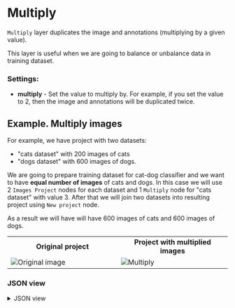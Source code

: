 # Multiply

`Multiply` layer duplicates the image and annotations (multiplying by a given value).

This layer is useful when we are going to balance or unbalance data in training dataset.

### Settings:

- **multiply** - Set the value to multiply by. For example, if you set the value to 2, then the image and annotations will be duplicated twice.

## Example. Multiply images

For example, we have project with two datasets:

- "cats dataset" with 200 images of cats
- "dogs dataset" with 600 images of dogs.

We are going to prepare training dataset for cat-dog classifier and we want to have **equal number of images** of cats and dogs.
In this case we will use 2 `Images Project` nodes for each dataset and 1 `Multiply` node for "cats dataset" with value 3. After that we will join two datasets into resulting project using `New project` node.

As a result we will have will have 600 images of cats and 600 images of dogs.

<table>
<tr>
<td style="text-align:center; width:50%"><strong>Original project</strong></td>
<td style="text-align:center; width:50%"><strong>Project with multiplied images</strong></td>
</tr>
<tr>
<td> <img src="https://github.com/supervisely-ecosystem/ml-nodes/assets/79905215/69396043-c99b-4bbe-8ca9-97d3700bc35b" alt="Original image" /> </td>
<td> <img src="https://github.com/supervisely-ecosystem/ml-nodes/assets/79905215/a7efbcb0-4574-438a-b563-3977526e2506" alt="Multiply" /> </td>
</tr>
</table>

### JSON view

<details>
  <summary>JSON view</summary>
<pre>
{
  "action": "multiply",
  "src": ["$data_7"],
  "dst": "$multiply_9",
  "settings": {
    "multiply": 3
  }
}
</pre>
</details>
